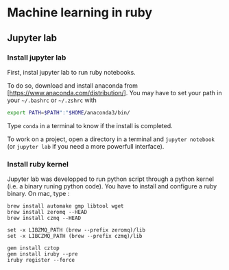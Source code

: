 # Machine learning in ruby

## Jupyter lab

### Install jupyter lab
First, instal jupyter lab to run ruby notebooks.

To do so, download and install anaconda from [https://www.anaconda.com/distribution/].
You may have to set your path in your `~/.bashrc` or `~/.zshrc` with
```bash
export PATH=$PATH":"$HOME/anaconda3/bin/
```

Type `conda` in a terminal to know if the install is completed.

To work on a project, open a directory in a terminal and `jupyter notebook` (or `jupyter lab` if you need a more powerfull interface).

### Install ruby kernel

Jupyter lab was developped to run python script through a python kernel (i.e. a binary runing python code).
You have to install and configure a ruby binary. On mac, type :
```
brew install automake gmp libtool wget
brew install zeromq --HEAD
brew install czmq --HEAD

set -x LIBZMQ_PATH (brew --prefix zeromq)/lib
set -x LIBCZMQ_PATH (brew --prefix czmq)/lib

gem install cztop
gem install iruby --pre
iruby register --force
```
